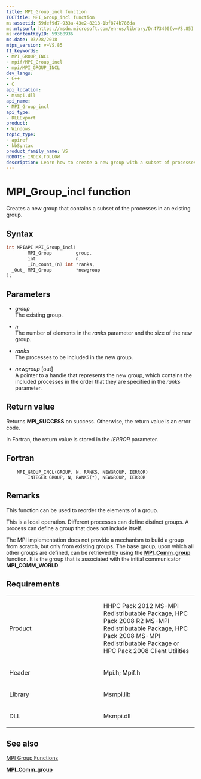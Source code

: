 ```yaml
---
title: MPI_Group_incl function
TOCTitle: MPI_Group_incl function
ms:assetid: 59def9d7-933a-43e2-8218-1bf874b786da
ms:mtpsurl: https://msdn.microsoft.com/en-us/library/Dn473400(v=VS.85)
ms:contentKeyID: 59360936
ms.date: 03/28/2018
mtps_version: v=VS.85
f1_keywords:
- MPI_GROUP_INCL
- mpif/MPI_Group_incl
- mpi/MPI_GROUP_INCL
dev_langs:
- C++
- C
api_location:
- Msmpi.dll
api_name:
- MPI_Group_incl
api_type:
- DLLExport
product:
- Windows
topic_type:
- apiref
- kbSyntax
product_family_name: VS
ROBOTS: INDEX,FOLLOW
description: Learn how to create a new group with a subset of processes using the MPI_Group_incl function on Microsoft's official site.
---
```


# MPI\_Group\_incl function

Creates a new group that contains a subset of the processes in an existing group.

## Syntax

``` c++
int MPIAPI MPI_Group_incl(
        MPI_Group         group,
        int               n,
        _In_count_(n) int *ranks,
  _Out_ MPI_Group         *newgroup
);
```

## Parameters

  - *group*  
    The existing group.

  - *n*  
    The number of elements in the *ranks* parameter and the size of the new group.

  - *ranks*  
    The processes to be included in the new group.

  - *newgroup* \[out\]  
    A pointer to a handle that represents the new group, which contains the included processes in the order that they are specified in the *ranks* parameter.

## Return value

Returns **MPI\_SUCCESS** on success. Otherwise, the return value is an error code.

In Fortran, the return value is stored in the *IERROR* parameter.

## Fortran

``` FORTRAN
    MPI_GROUP_INCL(GROUP, N, RANKS, NEWGROUP, IERROR)
        INTEGER GROUP, N, RANKS(*), NEWGROUP, IERROR
```

## Remarks

This function can be used to reorder the elements of a group.

This is a local operation. Different processes can define distinct groups. A process can define a group that does not include itself.

The MPI implementation does not provide a mechanism to build a group from scratch, but only from existing groups. The base group, upon which all other groups are defined, can be retrieved by using the [**MPI\_Comm\_group**](mpi-comm-group-function.md) function. It is the group that is associated with the initial communicator **MPI\_COMM\_WORLD**.

## Requirements

<table>
<colgroup>
<col style="width: 50%" />
<col style="width: 50%" />
</colgroup>
<tbody>
<tr class="odd">
<td><p>Product</p></td>
<td><p>HHPC Pack 2012 MS-MPI Redistributable Package, HPC Pack 2008 R2 MS-MPI Redistributable Package, HPC Pack 2008 MS-MPI Redistributable Package or HPC Pack 2008 Client Utilities</p></td>
</tr>
<tr class="even">
<td><p>Header</p></td>
<td>Mpi.h;
Mpif.h</td>
</tr>
<tr class="odd">
<td><p>Library</p></td>
<td>Msmpi.lib</td>
</tr>
<tr class="even">
<td><p>DLL</p></td>
<td>Msmpi.dll</td>
</tr>
</tbody>
</table>


## See also

[MPI Group Functions](mpi-group-functions.md)

[**MPI\_Comm\_group**](mpi-comm-group-function.md)

